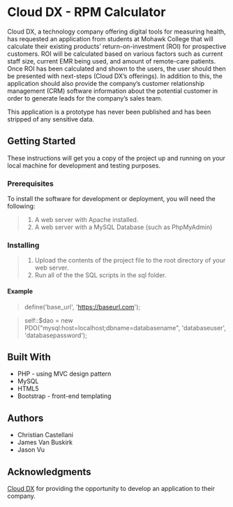# Cloud DX - RPM Calculator

Cloud DX, a technology company offering digital tools for measuring health, has requested an application from students at Mohawk College that will calculate their existing products’ return-on-investment (ROI) for prospective customers. ROI will be calculated based on various factors such as current staff size, current EMR being used, and amount of remote-care patients. Once ROI has been calculated and shown to the users, the user should then be presented with next-steps (Cloud DX’s offerings). In addition to this, the application should also provide the company’s customer relationship management (CRM) software information about the potential customer in order to generate leads for the company’s sales team.

This application is a prototype has never been published and has been stripped of any sensitive data.

## Getting Started

These instructions will get you a copy of the project up and running on your local machine for development and testing purposes.

### Prerequisites

To install the software for development or deployment, you will need the following:

> 1. A web server with Apache installed.
> 2. A web server with a MySQL Database (such as PhpMyAdmin)

### Installing

> 1. Upload the contents of the project file to the root directory of your web server.
> 2. Run all of the the SQL scripts in the sql folder.

#### Example

> define('base_url', 'https://baseurl.com');

> self::\$dao = new PDO("mysql:host=localhost;dbname=databasename", 'databaseuser', 'databasepassword');

## Built With

- PHP - using MVC design pattern
- MySQL
- HTML5
- Bootstrap - front-end templating

## Authors

- Christian Castellani
- James Van Buskirk
- Jason Vu

## Acknowledgments

[Cloud DX](https://www.clouddx.com/#/) for providing the opportunity to develop an application to their company.

